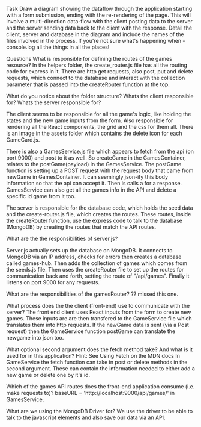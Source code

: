 Task
Draw a diagram showing the dataflow through the application starting with a form submission, ending with the re-rendering of the page. This will involve a multi-direction data-flow with the client posting data to the server and the server sending data back to the client with the response. Detail the client, server and database in the diagram and include the names of the files involved in the process. If you're not sure what's happening when - console.log all the things in all the places!

Questions
What is responsible for defining the routes of the games resource?
  In the helpers folder, the create_router.js file has all the routing code for express in it. There are http get requests, also post, put and delete requests, which connect to the database and interact with the collection parameter that is passed into the createRouter function at the top.

What do you notice about the folder structure? Whats the client responsible for? Whats the server responsible for?

  The client seems to be responsible for all the game's logic, like holding the states and the new game inputs from the form. Also responsible for rendering all the React components, the grid and the css for them all. There is an image in the assets folder which contains the delete icon for each GameCard.js.

  There is also a GamesService.js file which appears to fetch from the api (on port 9000) and post to it as well. So createGame in the GamesContainer, relates to the postGame(payload) in the GamesService. The postGame function is setting up a POST request with the request body that came from newGame in GamesContainer. It can seemingly json-ify this body information so that the api can accept it. Then is calls a for a response.
  GamesService can also get all the games info in the API and delete a specific id game from it too.

  The server is responsible for the database code, which holds the seed data and the create-router.js file, which creates the routes. These routes, inside the createRouter function, use the express code to talk to the database (MongoDB) by creating the routes that match the API routes.


What are the the responsibilities of server.js?

  Server.js actually sets up the database on MongoDB. It connects to MongoDB via an IP address, checks for errors then creates a database called games-hub. Then adds the collection of games which comes from the seeds.js file. Then uses the createRouter file to set up the routes for communication  back and forth, setting the route of "/api/games". Finally it listens on  port 9000 for any requests.


What are the responsibilities of the gamesRouter?
  ?? missed this one.


What process does the the client (front-end) use to communicate with the server?
  The front end client uses React inputs from the form to create new games. These inputs are are then transfered to the GameService file which translates them into http requests. If the newGame data is sent (via a Post request) then the GameService function postGame can translate the newgame into json too.


What optional second argument does the fetch method take? And what is it used for in this application? Hint: See Using Fetch on the MDN docs
  In GameService the fetch function can take in post or delete methods in the second argument. These can contain the information needed to either add a new game or delete one by it's id.


Which of the games API routes does the front-end application consume (i.e. make requests to)?
  baseURL = 'http://localhost:9000/api/games/' in GamesService.

What are we using the MongoDB Driver for?
  We use the driver to be able to talk to the javascript elements and also save our data via an API.

